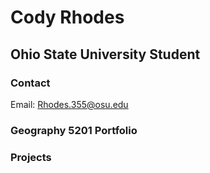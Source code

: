 # Cody Rhodes

## Ohio State University Student

### Contact

Email: Rhodes.355@osu.edu

### Geography 5201 Portfolio

### Projects
